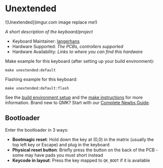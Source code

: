 # Unextended

![Unextended](imgur.com image replace me!)

*A short description of the keyboard/project*

* Keyboard Maintainer: [langerhans](https://github.com/langerhans)
* Hardware Supported: *The PCBs, controllers supported*
* Hardware Availability: *Links to where you can find this hardware*

Make example for this keyboard (after setting up your build environment):

    make unextended:default

Flashing example for this keyboard:

    make unextended:default:flash

See the [build environment setup](https://docs.qmk.fm/#/getting_started_build_tools) and the [make instructions](https://docs.qmk.fm/#/getting_started_make_guide) for more information. Brand new to QMK? Start with our [Complete Newbs Guide](https://docs.qmk.fm/#/newbs).

## Bootloader

Enter the bootloader in 3 ways:

* **Bootmagic reset**: Hold down the key at (0,0) in the matrix (usually the top left key or Escape) and plug in the keyboard
* **Physical reset button**: Briefly press the button on the back of the PCB - some may have pads you must short instead
* **Keycode in layout**: Press the key mapped to `QK_BOOT` if it is available
